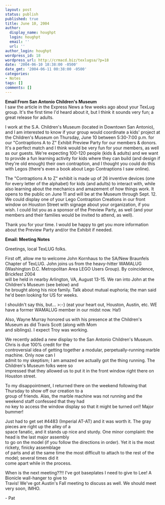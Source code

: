 ```yaml
---
layout: post
status: publish
published: true
title: June 10, 2004
author:
  display_name: houghpt
  login: houghpt
  email: ''
  url: ''
author_login: houghpt
wordpress_id: 18
wordpress_url: http://crmacd.biz/texlugsa/?p=18
date: '2004-06-10 18:38:00 -0500'
date_gmt: '2004-06-11 00:38:00 -0500'
categories:
- Notes
tags: []
comments: []
---
```

<p><strong>Email From San Antonio Children's Museum</strong><br />
I saw the article in the Express News a few weeks ago about your TexLug group. It's the first time I'd heard about it, but I think it sounds very fun; a great release for adults.</p>
<p>I work at the S.A. Children's Museum (located in Downtown San Antonio), and I am interested to know if your group would coordinate a kids' project at the Children's Museum on Thursday, June 10 between 5:30-7:00 p.m. for our "Contraptions A to Z" Exhibit Preview Party for our members & donors. It's a perfect match and I think would be very fun for your members, as well as our guests.  We're expecting 100-120 people (kids & adults) and we want to provide a fun learning activity for kids where they can build (and design if they're old enough) their own contraption, and I thought you could do this with Legos (there's even a book about Lego Contraptions I saw online).</p>
<p>The "Contraptions A to Z" exhibit is made up of 26 inventive devices (one for every letter of the alphabet) for kids (and adults) to interact with, while also learning about the mechanics and amazement of how things work. It opens to the public on June 11 and will be at the Museum through Sept. 12. We could display one of your Lego Contraption Creations in our front<br />
window on Houston Street with signage about your organization, if you wish. I could list you as a sponsor of the Preview Party, as well (and your members and their families would be invited to attend, as well).</p>
<p>Thank you for your time. I would be happy to get you more information about the Preview Party and/or the Exhibit if needed.</p>
<p><strong>Email: Meeting Notes</strong></p>
<p>Greetings, local TexLUG folks.</p>
<p>First off, allow me to welcome John Kornhaus to the SA/New Braunfels Chapter of TexLUG. John joins us from the heavy-hitter WAMALUG (Washington D.C. Metropolitan Area LEGO Users Group). By coincidence, Brickfest 2004<br />
will be held in nearby Arlington, VA, August 13-15. We ran into John at the Children's Museum (see below) and<br />
he brought along his nice family. Talk about mutual euphoria; the man said he'd been looking for US for weeks.</p>
<p>I shouldn't say this, but... >:-}  (eat your heart out, Houston, Austin, etc. WE have a former WAMALUG member in our midst now. Ha!)</p>
<p>Also, Wayne Murray honored us with his presence at the Children's Museum as did Travis Scott (along with Mom<br />
and siblings). I expect Troy was working.</p>
<p>We recently added a new display to the San Antonio Children's Museum. Chris is due 100% credit for the<br />
controversial idea of getting together a modular, perpetually-running marble machine. Only now can I<br />
admit to my skeptism; I am amazed we actually got the thing running. The Children's Museum folks were so<br />
impressed that they allowed us to put it in the front window right there on Houston street.</p>
<p>To my disappointment, I returned there on the weekend following that Thursday to show off our creation to a<br />
group of friends. Alas, the marble machine was not running and the weekend staff confessed that they had<br />
no key to access the window display so that it might be turned on!! Major bummer!</p>
<p>Just had to get set #4483 (Imperial AT-AT) and it was worth it. The gray pieces are right up the alley of a<br />
space fanatic, and it stands up nice and sturdy. One minor complaint: the head is the last major assembly<br />
to go on the model (if you follow the directions in order). Yet it is the most rickety, finicky assemblage<br />
of parts and at the same time the most difficult to attach to the rest of the model; several times did it<br />
come apart while in the process.</p>
<p>When is the next meeting??!! I've got baseplates I need to give to Lee! A Bionicle wall-hanger to give to<br />
Travis! We've got Austin's Fall meeting to discuss as well. We should meet very soon, IMHO.</p>
<p>- Pat</p>
